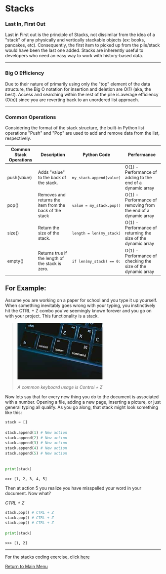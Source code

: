 # Stacks
### Last In, First Out
Last in First out is the principle of Stacks, not dissimilar from the idea of a "stack" of any physically and vertically stackable objects (ex: books, pancakes, etc). Consequently, the first item to picked up from the pile/stack would have been the last one added. Stacks are inherently useful to developers who need an easy way to work with history-based data. 

---

### Big O Efficiency
Due to their nature of primarily using only the "top" element of the data structure, the Big O notation for insertion and deletion are O(1) (aka, the best). Access and searching within the rest of the pile is average efficiency (O(n)) since you are reverting back to an unordered list approach. 

---

### Common Operations

Considering the format of the stack structure, the built-in Python list operations "Push" and "Pop" are used to add and remove data from the list, respectively. 

| Common Stack Operations | Description | Python Code | Performance |
| ---- | ---- | ---- | --- |
| push(_value_) | Adds "value" to the back of the stack. | `my_stack.append(value)` | O(1) - Performance of adding to the end of a dynamic array
| pop() | Removes and returns the item from the back of the stack | `value = my_stack.pop()` | O(1) - Performance of removing from the end of a dynamic array
| size() | Return the size of the stack. | `length = len(my_stack)` | O(1) - Performance of returning the size of the dynamic array
| empty() | Returns true if the length of the stack is zero. | `if len(my_stack) == 0:` | O(1) - Performance of checking the size of the dynamic array

## For Example:

Assume you are working on a paper for school and you type it up yourself. When something inevitably goes wrong with your typing, you instinctively hit the CTRL + Z combo you've seemingly known forever and you go on with your project. This functionality is a stack.

>![Control Z](/Images/download.jpeg)
>
>*A common keyboard usage is Control + Z*

 
Now lets say that for every new thing you do to the document is associated with a number. Opening a file, adding a new page, inserting a picture, or just general typing all qualify. As you go along, that stack might look something like this:

```python
stack = []

stack.append(1) # New action
stack.append(2) # New action
stack.append(3) # New action
stack.append(4) # New action
stack.append(5) # New action


print(stack)
```
`>>> [1, 2, 3, 4, 5]`

Then at action 5 you realize you have misspelled your word in your document. Now what? 

_CTRL + Z_

```python
stack.pop() # CTRL + Z
stack.pop() # CTRL + Z
stack.pop() # CTRL + Z

print(stack)
```

`>>> [1, 2]`

---

For the stacks coding exercise, click [here](/Stacks/stackexercise.md)

[Return to Main Menu](/README.md)
